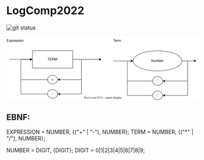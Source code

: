 # LogComp2022

![git status](http://3.129.230.99/svg/CEDipEngineering/LogComp2022/)

![SintaticDiagram](SyntaticDiagram.svg)

## EBNF:

EXPRESSION = NUMBER, {("+" | "-"), NUMBER};
TERM = NUMBER, {("*" | "/"), NUMBER};

NUMBER = DIGIT, {DIGIT};
DIGIT = 0|1|2|3|4|5|6|7|8|9;


